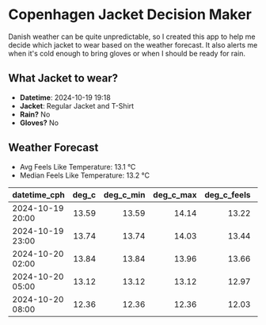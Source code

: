 
# Copenhagen Jacket Decision Maker

Danish weather can be quite unpredictable, so I created this app to help me decide which jacket to wear based on the weather forecast. 
It also alerts me when it's cold enough to bring gloves or when I should be ready for rain.

## What Jacket to wear?

- **Datetime**: 2024-10-19 19:18
- **Jacket**: Regular Jacket and T-Shirt
- **Rain?** No
- **Gloves?** No

## Weather Forecast
- Avg Feels Like Temperature: 13.1 °C
- Median Feels Like Temperature: 13.2 °C

| datetime_cph     |   deg_c |   deg_c_min |   deg_c_max |   deg_c_feels | weather   | wind   | rain   |
|:-----------------|--------:|------------:|------------:|--------------:|:----------|:-------|:-------|
| 2024-10-19 20:00 |   13.59 |       13.59 |       14.14 |         13.22 | Clouds    | High   | None   |
| 2024-10-19 23:00 |   13.74 |       13.74 |       14.03 |         13.44 | Clouds    | Low    | None   |
| 2024-10-20 02:00 |   13.84 |       13.84 |       13.96 |         13.66 | Clouds    | Low    | None   |
| 2024-10-20 05:00 |   13.12 |       13.12 |       13.12 |         12.97 | Clouds    | Low    | None   |
| 2024-10-20 08:00 |   12.36 |       12.36 |       12.36 |         12.03 | Clouds    | Low    | None   |
        